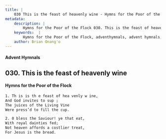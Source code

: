 ```yaml
---
title: |
    030 This is the feast of heavenly wine - Hymns for the Poor of the Flock
metadata:
    description: |
        Hymns for the Poor of the Flock 030. This is the feast of heavenly wine. Th is is th e feast of hea venly w ine, And God invites to sup ; The juices of the Living Vine  Were press’d to fill the cup. 
    keywords:  |
        Hymns for the Poor of the Flock, adventhymnals, advent hymnals, This is the feast of heavenly wine, Th is is th e feast of hea venly w ine,, 
    author: Brian Onang'o
---
```


#### Advent Hymnals
## 030. This is the feast of heavenly wine
####  Hymns for the Poor of the Flock

```txt
1. Th is is th e feast of hea venly w ine,
And God invites to sup ;
The juices of the Living Vine 
Were press’d to fill the cup.

2. 0 bless the Saviour! ye that eat,
With royal dainties fed;
Not heaven affords a costlier treat, 
For Jesus is the bread.
```